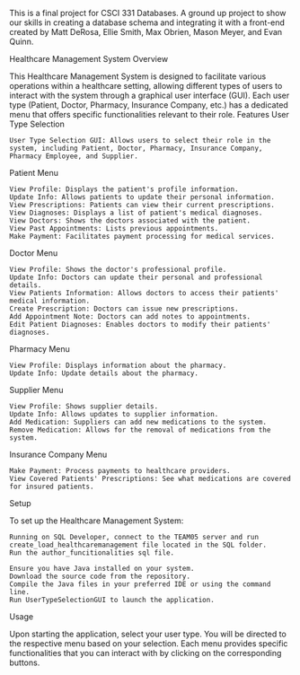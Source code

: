 This is a final project for CSCI 331 Databases. A ground up project to show our skills in creating a database schema and integrating it with a front-end created by Matt DeRosa, Ellie Smith, Max Obrien, Mason Meyer, and Evan Quinn. 

Healthcare Management System
Overview

This Healthcare Management System is designed to facilitate various operations within a healthcare setting, allowing different types of users to interact with the system through a graphical user interface (GUI). Each user type (Patient, Doctor, Pharmacy, Insurance Company, etc.) has a dedicated menu that offers specific functionalities relevant to their role.
Features
User Type Selection

    User Type Selection GUI: Allows users to select their role in the system, including Patient, Doctor, Pharmacy, Insurance Company, Pharmacy Employee, and Supplier.

Patient Menu

    View Profile: Displays the patient's profile information.
    Update Info: Allows patients to update their personal information.
    View Prescriptions: Patients can view their current prescriptions.
    View Diagnoses: Displays a list of patient's medical diagnoses.
    View Doctors: Shows the doctors associated with the patient.
    View Past Appointments: Lists previous appointments.
    Make Payment: Facilitates payment processing for medical services.

Doctor Menu

    View Profile: Shows the doctor's professional profile.
    Update Info: Doctors can update their personal and professional details.
    View Patients Information: Allows doctors to access their patients' medical information.
    Create Prescription: Doctors can issue new prescriptions.
    Add Appointment Note: Doctors can add notes to appointments.
    Edit Patient Diagnoses: Enables doctors to modify their patients' diagnoses.

Pharmacy Menu

    View Profile: Displays information about the pharmacy.
    Update Info: Update details about the pharmacy.

Supplier Menu

    View Profile: Shows supplier details.
    Update Info: Allows updates to supplier information.
    Add Medication: Suppliers can add new medications to the system.
    Remove Medication: Allows for the removal of medications from the system.

Insurance Company Menu

    Make Payment: Process payments to healthcare providers.
    View Covered Patients' Prescriptions: See what medications are covered for insured patients.

Setup

To set up the Healthcare Management System:

    Running on SQL Developer, connect to the TEAM05 server and run create_load_healthcaremanagement file located in the SQL folder. 
    Run the author_funcitionalities sql file. 

    Ensure you have Java installed on your system.
    Download the source code from the repository.
    Compile the Java files in your preferred IDE or using the command line.
    Run UserTypeSelectionGUI to launch the application.

Usage

Upon starting the application, select your user type. You will be directed to the respective menu based on your selection. Each menu provides specific functionalities that you can interact with by clicking on the corresponding buttons.
